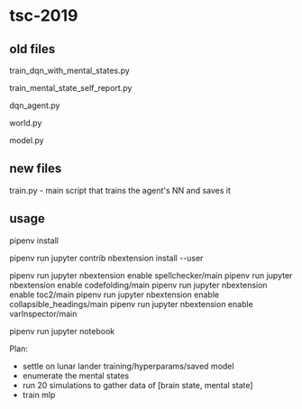 # tsc-2019

## old files

train_dqn_with_mental_states.py

train_mental_state_self_report.py

dqn_agent.py

world.py

model.py

## new files

train.py - main script that trains the agent's NN and saves it 





## usage

pipenv install

pipenv run jupyter contrib nbextension install --user

pipenv run jupyter nbextension enable spellchecker/main
pipenv run jupyter nbextension enable codefolding/main
pipenv run jupyter nbextension enable toc2/main
pipenv run jupyter nbextension enable collapsible_headings/main
pipenv run jupyter nbextension enable varInspector/main

pipenv run jupyter notebook



Plan:



* settle on lunar lander training/hyperparams/saved model
* enumerate the mental states 
* run 20 simulations to gather data of [brain state, mental state]
* train mlp